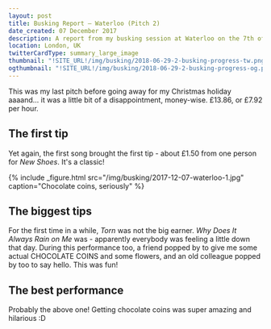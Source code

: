 ```yaml
---
layout: post
title: Busking Report – Waterloo (Pitch 2)
date_created: 07 December 2017
description: A report from my busking session at Waterloo on the 7th of December 2017!
location: London, UK
twitterCardType: summary_large_image
thumbnail: "!SITE_URL!/img/busking/2018-06-29-2-busking-progress-tw.png"
ogthumbnail: "!SITE_URL!/img/busking/2018-06-29-2-busking-progress-og.png"
---
```


This was my last pitch before going away for my Christmas holiday aaaand... it was a little bit of a disappointment, money-wise. £13.86, or £7.92 per hour.

## The first tip

Yet again, the first song brought the first tip - about £1.50 from one person for _New Shoes_. It's a classic!

{% include _figure.html src="/img/busking/2017-12-07-waterloo-1.jpg" caption="Chocolate coins, seriously" %}

## The biggest tips

For the first time in a while, _Torn_ was not the big earner. _Why Does It Always Rain on Me_ was - apparently everybody was feeling a little down that day. During this performance too, a friend popped by to give me some actual CHOCOLATE COINS and some flowers, and an old colleague popped by too to say hello. This was fun!

## The best performance

Probably the above one! Getting chocolate coins was super amazing and hilarious :D
